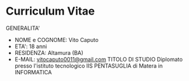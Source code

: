 # Curriculum Vitae
GENERALITA'
- NOME e COGNOME: Vito Caputo
- ETA': 18 anni
- RESIDENZA: Altamura (BA)
- E-MAIL: vitocaputo0011@gmail.com
TITOLO DI STUDIO
Diplomato presso l'istituto tecnologico IIS PENTASUGLIA di Matera in INFORMATICA
